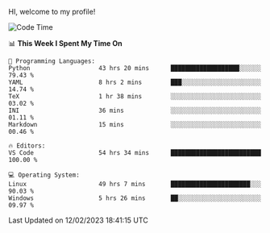 HI, welcome to my profile!
<!--START_SECTION:waka-->
![Code Time](http://img.shields.io/badge/Code%20Time-507%20hrs%2025%20mins-blue)

📊 **This Week I Spent My Time On** 

```text
💬 Programming Languages: 
Python                   43 hrs 20 mins      ███████████████████░░░░░░   79.43 % 
YAML                     8 hrs 2 mins        ███░░░░░░░░░░░░░░░░░░░░░░   14.74 % 
TeX                      1 hr 38 mins        ░░░░░░░░░░░░░░░░░░░░░░░░░   03.02 % 
INI                      36 mins             ░░░░░░░░░░░░░░░░░░░░░░░░░   01.11 % 
Markdown                 15 mins             ░░░░░░░░░░░░░░░░░░░░░░░░░   00.46 % 

🔥 Editors: 
VS Code                  54 hrs 34 mins      █████████████████████████   100.00 % 

💻 Operating System: 
Linux                    49 hrs 7 mins       ██████████████████████░░░   90.03 % 
Windows                  5 hrs 26 mins       ██░░░░░░░░░░░░░░░░░░░░░░░   09.97 % 

```


 Last Updated on 12/02/2023 18:41:15 UTC
<!--END_SECTION:waka-->
